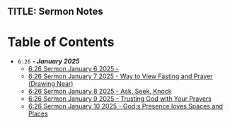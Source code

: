 TITLE: Sermon Notes
-------------------

# Table of Contents
- `6:26` ***- January 2025***
  - [6:26 Sermon January 6 2025 - ](./626fast2025/6261062025.md)
  - [6:26 Sermon January 7 2025 - Way to View Fasting and Prayer (Drawing Near)](./626fast2025/6261072025.md)
  - [6:26 Sermon January 8 2025 - Ask, Seek, Knock](./626fast2025/6261082025.md)
  - [6:26 Sermon January 9 2025 - Trusting God with Your Prayers](./626fast2025/6261092025.md)
  - [6:26 Sermon January 10 2025 - God;s Presence loves Spaces and Places](./626fast2025/6261102025.md)
